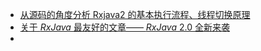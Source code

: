 - [从源码的角度分析 Rxjava2 的基本执行流程、线程切换原理](https://juejin.im/post/5d9b489251882560e87e620e)
- [关于 *RxJava* 最友好的文章—— *RxJava* 2.0 全新来袭](https://juejin.im/post/582b2c818ac24700618ff8f5)
- 